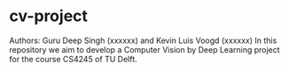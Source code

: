 # cv-project
Authors: Guru Deep Singh (xxxxxx) and Kevin Luis Voogd (xxxxxx)
In this repository we aim to develop a Computer Vision by Deep Learning project for the course CS4245 of TU Delft.
